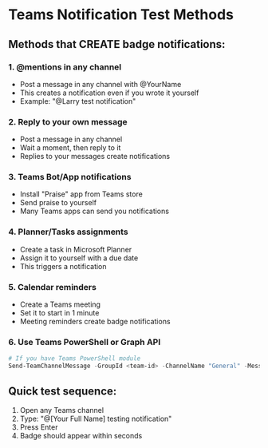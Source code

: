# Teams Notification Test Methods

## Methods that CREATE badge notifications:

### 1. **@mentions in any channel**
- Post a message in any channel with @YourName
- This creates a notification even if you wrote it yourself
- Example: "@Larry test notification"

### 2. **Reply to your own message**
- Post a message in any channel
- Wait a moment, then reply to it
- Replies to your messages create notifications

### 3. **Teams Bot/App notifications**
- Install "Praise" app from Teams store
- Send praise to yourself
- Many Teams apps can send you notifications

### 4. **Planner/Tasks assignments**
- Create a task in Microsoft Planner
- Assign it to yourself with a due date
- This triggers a notification

### 5. **Calendar reminders**
- Create a Teams meeting
- Set it to start in 1 minute
- Meeting reminders create badge notifications

### 6. **Use Teams PowerShell or Graph API**
```powershell
# If you have Teams PowerShell module
Send-TeamChannelMessage -GroupId <team-id> -ChannelName "General" -Message "@YourName test"
```

## Quick test sequence:
1. Open any Teams channel
2. Type: "@[Your Full Name] testing notification"
3. Press Enter
4. Badge should appear within seconds